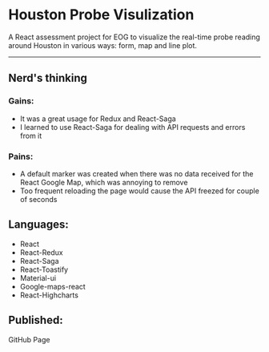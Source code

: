 # Houston Probe Visulization 
A React assessment project for EOG to visualize the real-time probe reading around Houston in various ways: form, map and line plot. 

___
## Nerd's thinking
### Gains:
- It was a great usage for Redux and React-Saga 
- I learned to use React-Saga for dealing with API requests and errors from it 


### Pains:
- A default marker was created when there was no data received for the React Google Map, which was annoying to remove 
- Too frequent reloading the page would cause the API freezed for couple of seconds 

## Languages:
- React 
- React-Redux 
- React-Saga 
- React-Toastify 
- Material-ui 
- Google-maps-react 
- React-Highcharts 

## Published:
GitHub Page
